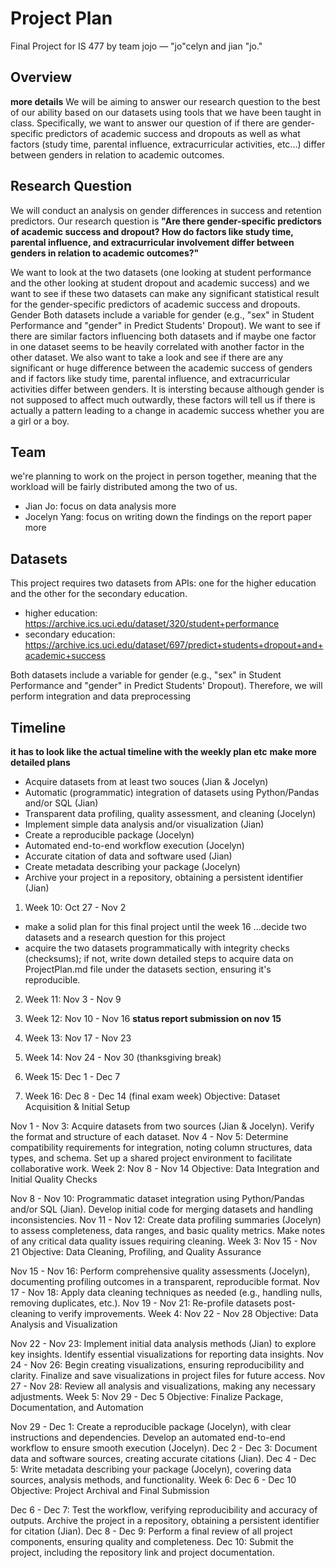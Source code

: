 # Project Plan 
Final Project for IS 477 by team jojo — "jo"celyn and jian "jo."

## Overview 
**more details** 
We will be aiming to answer our research question to the best of our ability based on our datasets using tools that we have been taught in class. Specifically, we want to answer our question of if there are gender-specific predictors of academic success and dropouts as well as what factors (study time, parental influence, extracurricular activities, etc...) differ between genders in relation to academic outcomes.

## Research Question 
We will conduct an analysis on gender differences in success and retention predictors. Our research question is **"Are there gender-specific predictors of academic success and dropout? How do factors like study time, parental influence, and extracurricular involvement differ between genders in relation to academic outcomes?"**

We want to look at the two datasets (one looking at student performance and the other looking at student dropout and academic success) and we want to see if these two datasets can make any significant statistical result for the gender-specific predictors of academic success and dropouts. 
Gender
Both datasets include a variable for gender (e.g., "sex" in Student Performance and "gender" in Predict Students' Dropout).
We want to see if there are similar factors influencing both datasets and if maybe one factor in one dataset seems to be heavily correlated with another factor in the other dataset. We also want to take a look and see if there are any significant or huge difference between the academic success of genders and if factors like study time, parental influence, and extracurricular activities differ between genders. It is intersting because although gender is not supposed to affect much outwardly, these factors will tell us if there is actually a pattern leading to a change in academic success whether you are a girl or a boy. 

## Team 
we're planning to work on the project in person together, meaning that the workload will be fairly distributed among the two of us. 

- Jian Jo: focus on data analysis more
- Jocelyn Yang: focus on writing down the findings on the report paper more
  
## Datasets 
This project requires two datasets from APIs: one for the higher education and the other for the secondary education. 
- higher education: https://archive.ics.uci.edu/dataset/320/student+performance 
- secondary education: https://archive.ics.uci.edu/dataset/697/predict+students+dropout+and+academic+success 

Both datasets include a variable for gender (e.g., "sex" in Student Performance and "gender" in Predict Students' Dropout). Therefore, we will perform integration and data preprocessing 
## Timeline 
**it has to look like the actual timeline with the weekly plan etc** 
**make more detailed plans** 
- Acquire datasets from at least two souces (Jian & Jocelyn)
- Automatic (programmatic) integration of datasets using Python/Pandas and/or SQL (Jian)
- Transparent data profiling, quality assessment, and cleaning (Jocelyn)
- Implement simple data analysis and/or visualization (Jian)
- Create a reproducible package (Jocelyn)
- Automated end-to-end workflow execution (Jocelyn)
- Accurate citation of data and software used (Jian)
- Create metadata describing your package (Jocelyn)
- Archive your project in a repository, obtaining a persistent identifier (Jian)

1. Week 10: Oct 27 - Nov 2 
+ make a solid plan for this final project until the week 16
...decide two datasets and a research question for this project
+ acquire the two datasets programmatically with integrity checks (checksums); if not, write down detailed steps to acquire data on ProjectPlan.md file under the datasets section, ensuring it's reproducible. 

2. Week 11: Nov 3 - Nov 9
3. Week 12: Nov 10 - Nov 16 
**status report submission on nov 15** 

4. Week 13: Nov 17 - Nov 23 
5. Week 14: Nov 24 - Nov 30 (thanksgiving break)
6. Week 15: Dec 1 - Dec 7
7. Week 16: Dec 8 - Dec 14 (final exam week) 
Objective: Dataset Acquisition & Initial Setup

Nov 1 - Nov 3:
Acquire datasets from two sources (Jian & Jocelyn).
Verify the format and structure of each dataset.
Nov 4 - Nov 5:
Determine compatibility requirements for integration, noting column structures, data types, and schema.
Set up a shared project environment to facilitate collaborative work.
Week 2: Nov 8 - Nov 14
Objective: Data Integration and Initial Quality Checks

Nov 8 - Nov 10:
Programmatic dataset integration using Python/Pandas and/or SQL (Jian).
Develop initial code for merging datasets and handling inconsistencies.
Nov 11 - Nov 12:
Create data profiling summaries (Jocelyn) to assess completeness, data ranges, and basic quality metrics.
Make notes of any critical data quality issues requiring cleaning.
Week 3: Nov 15 - Nov 21
Objective: Data Cleaning, Profiling, and Quality Assurance

Nov 15 - Nov 16:
Perform comprehensive quality assessments (Jocelyn), documenting profiling outcomes in a transparent, reproducible format.
Nov 17 - Nov 18:
Apply data cleaning techniques as needed (e.g., handling nulls, removing duplicates, etc.).
Nov 19 - Nov 21:
Re-profile datasets post-cleaning to verify improvements.
Week 4: Nov 22 - Nov 28
Objective: Data Analysis and Visualization

Nov 22 - Nov 23:
Implement initial data analysis methods (Jian) to explore key insights.
Identify essential visualizations for reporting data insights.
Nov 24 - Nov 26:
Begin creating visualizations, ensuring reproducibility and clarity.
Finalize and save visualizations in project files for future access.
Nov 27 - Nov 28:
Review all analysis and visualizations, making any necessary adjustments.
Week 5: Nov 29 - Dec 5
Objective: Finalize Package, Documentation, and Automation

Nov 29 - Dec 1:
Create a reproducible package (Jocelyn), with clear instructions and dependencies.
Develop an automated end-to-end workflow to ensure smooth execution (Jocelyn).
Dec 2 - Dec 3:
Document data and software sources, creating accurate citations (Jian).
Dec 4 - Dec 5:
Write metadata describing your package (Jocelyn), covering data sources, analysis methods, and functionality.
Week 6: Dec 6 - Dec 10
Objective: Project Archival and Final Submission

Dec 6 - Dec 7:
Test the workflow, verifying reproducibility and accuracy of outputs.
Archive the project in a repository, obtaining a persistent identifier for citation (Jian).
Dec 8 - Dec 9:
Perform a final review of all project components, ensuring quality and completeness.
Dec 10:
Submit the project, including the repository link and project documentation.
